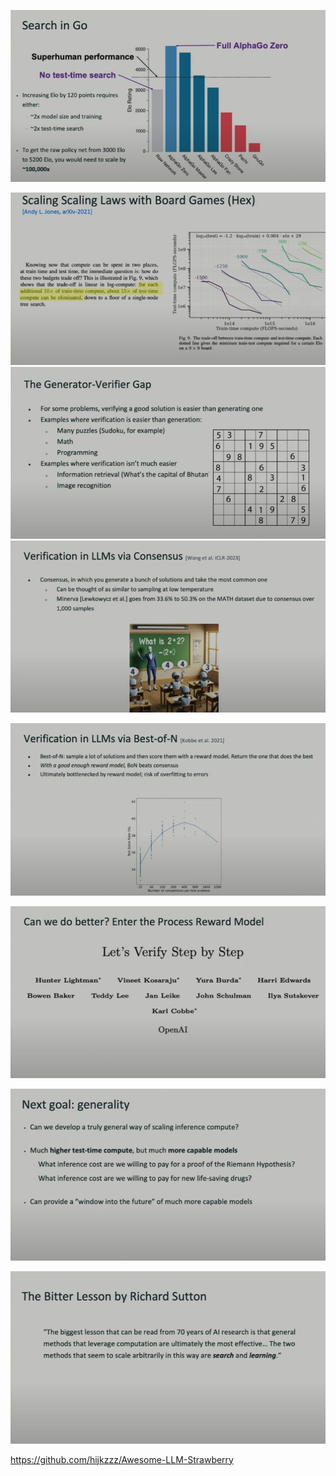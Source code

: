 ![](attachments/187e55991a767f13fc000a4b8dd60046_MD5.jpeg)

![](attachments/7bc4675d5e4486a92762b64cfaa244b8_MD5.jpeg)
![](attachments/79b1db41eb2ead02fef9903dbf2873e0_MD5.jpeg)
![](attachments/0446f194cd02dd4d0ec78a26a83a2a5d_MD5.jpeg)

![](attachments/3bf80f68b1b73c6d39c20c6ea7e266fb_MD5.jpeg)

![](attachments/b2a3d1b2c33cb4ce865e26d0f508b172_MD5.jpeg)

![](attachments/4bcfc992405c81461132f3dbfc9142e4_MD5.jpeg)

![](attachments/eb820a5e770d6f7d00074d0a1e9dc2c8_MD5.jpeg)

https://github.com/hijkzzz/Awesome-LLM-Strawberry




